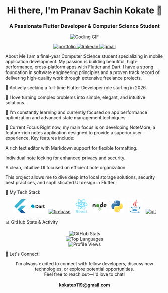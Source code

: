 <!--
Hello Pranav! This is the latest version with a new transparent background GIF for a cleaner look.
Action Items:

Update 'YOUR_GITHUB_USERNAME_HERE' in the stats links at the bottom.

Replace the placeholder links for your Portfolio and LinkedIn.
-->

<h1 align="center">Hi there, I'm Pranav Sachin Kokate 👋</h1>
<h3 align="center">A Passionate Flutter Developer & Computer Science Student</h3>

<p align="center">
<img src="https://www.google.com/search?q=https://media.giphy.com/media/1eA0uI0En7LMa5I2W9/giphy.gif" alt="Coding GIF" width="600"/>
</p>

<div align="center">

<a href="[LINK_TO_YOUR_PORTFOLIO_WEBSITE]" target="_blank">
<img src="https://img.shields.io/badge/Portfolio-000000?style=for-the-badge&logo=About.me&logoColor=white" alt="portfolio"/>
</a>
<a href="[LINK_TO_YOUR_LINKEDIN_PROFILE]" target="_blank">
<img src="https://img.shields.io/badge/LinkedIn-0A66C2?style=for-the-badge&logo=linkedin&logoColor=white" alt="linkedin"/>
</a>
<a href="mailto:kokatep119@gmail.com">
<img src="https://img.shields.io/badge/Gmail-D14836?style=for-the-badge&logo=gmail&logoColor=white" alt="gmail"/>
</a>

</div>

About Me
I am a final-year Computer Science student specializing in mobile application development. My passion is building beautiful, high-performance, cross-platform apps with Flutter and Dart. I have a strong foundation in software engineering principles and a proven track record of delivering high-quality work through extensive freelance projects.

💼 Actively seeking a full-time Flutter Developer role starting in 2026.

🚀 I love turning complex problems into simple, elegant, and intuitive solutions.

🌱 I'm constantly learning and currently focused on app performance optimization and advanced state management techniques.

🎯 Current Focus
Right now, my main focus is on developing NoteMore, a feature-rich notes application designed to provide a superior user experience. Key features include:

A rich text editor with Markdown support for flexible formatting.

Individual note locking for enhanced privacy and security.

A clean, intuitive UI focused on efficient note organization.

This project allows me to dive deep into local storage solutions, security best practices, and sophisticated UI design in Flutter.

🚀 My Tech Stack
<p align="center">
<a href="https://flutter.dev" target="_blank" rel="noreferrer"><img src="https://raw.githubusercontent.com/devicons/devicon/master/icons/flutter/flutter-original.svg" alt="flutter" width="45" height="45"/></a>
&nbsp;
<a href="https://dart.dev" target="_blank" rel="noreferrer"><img src="https://raw.githubusercontent.com/devicons/devicon/master/icons/dart/dart-original-wordmark.svg" alt="dart" width="45" height="45"/></a>
&nbsp;
<a href="https://firebase.google.com/" target="_blank" rel="noreferrer"><img src="https://www.vectorlogo.zone/logos/firebase/firebase-icon.svg" alt="firebase" width="45" height="45"/></a>
&nbsp;
<a href="https://reactjs.org/" target="_blank" rel="noreferrer"><img src="https://raw.githubusercontent.com/devicons/devicon/master/icons/react/react-original-wordmark.svg" alt="react" width="45" height="45"/></a>
&nbsp;
<a href="https://nodejs.org" target="_blank" rel="noreferrer"><img src="https://raw.githubusercontent.com/devicons/devicon/master/icons/nodejs/nodejs-original-wordmark.svg" alt="nodejs" width="45" height="45"/></a>
&nbsp;
<a href="https://www.python.org" target="_blank" rel="noreferrer"><img src="https://raw.githubusercontent.com/devicons/devicon/master/icons/python/python-original.svg" alt="python" width="45" height="45"/></a>
&nbsp;
<a href="https://www.java.com" target="_blank" rel="noreferrer"><img src="https://raw.githubusercontent.com/devicons/devicon/master/icons/java/java-original.svg" alt="java" width="45" height="45"/></a>
&nbsp;
<a href="https://git-scm.com/" target="_blank" rel="noreferrer"><img src="https://www.vectorlogo.zone/logos/git-scm/git-scm-icon.svg" alt="git" width="45" height="45"/></a>
</p>

📊 GitHub Stats & Activity
<p align="center">
<img src="https://github-readme-stats.vercel.app/api?username=YOUR_GITHUB_USERNAME_HERE&show_icons=true&locale=en&theme=tokyonight&hide_border=true&count_private=true" alt="GitHub Stats" />
<br/>
<img src="https://github-readme-stats.vercel.app/api/top-langs?username=YOUR_GITHUB_USERNAME_HERE&layout=compact&locale=en&theme=tokyonight&hide_border=true&count_private=true" alt="Top Languages" />
<br/>
<img src="https://komarev.com/ghpvc/?username=YOUR_GITHUB_USERNAME_HERE&label=Profile%20views&color=0e75b6&style=flat" alt="Profile Views" />
</p>

🤝 Let's Connect!
<p align="center">
I'm always excited to connect with fellow developers, discuss new technologies, or explore potential opportunities. <br/>Feel free to reach out—I'd love to chat!
<br/><br/>
<a href="mailto:kokatep119@gmail.com"><strong>kokatep119@gmail.com</strong></a>
</p>
